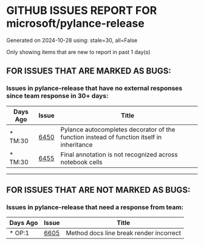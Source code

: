 
# GITHUB ISSUES REPORT FOR microsoft/pylance-release


Generated on 2024-10-28 using: stale=30, all=False


Only showing items that are new to report in past 1 day(s)


## FOR ISSUES THAT ARE MARKED AS BUGS:


### Issues in pylance-release that have no external responses since team response in 30+ days:

| Days Ago | Issue | Title |
| --- | --- | --- |
 | \* TM:30  |[6450](https://github.com/microsoft/pylance-release/issues/6450 "Pylance autocompletes decorator of the function instead of function itself in inheritance")  |Pylance autocompletes decorator of the function instead of function itself in inheritance |
 | \* TM:30  |[6455](https://github.com/microsoft/pylance-release/issues/6455 "Final annotation is not recognized across notebook cells")  |Final annotation is not recognized across notebook cells |

---

## FOR ISSUES THAT ARE NOT MARKED AS BUGS:


### Issues in pylance-release that need a response from team:

| Days Ago | Issue | Title |
| --- | --- | --- |
 | \* OP:1  |[6605](https://github.com/microsoft/pylance-release/issues/6605 "Method docs line break render incorrect")  |Method docs line break render incorrect |




















